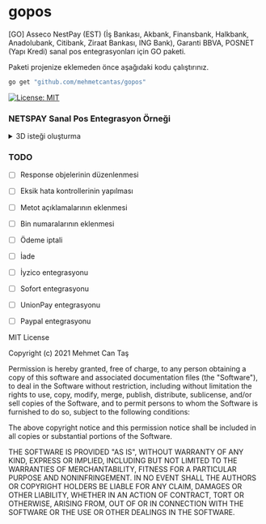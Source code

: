 # gopos
[GO] Asseco NestPay (EST) (İş Bankası, Akbank, Finansbank, Halkbank, Anadolubank, Citibank, Ziraat Bankası, ING Bank), Garanti BBVA, POSNET (Yapı Kredi) sanal pos entegrasyonları için GO paketi.



Paketi projenize eklemeden önce aşağıdaki kodu çalıştırınız.

```bash
go get "github.com/mehmetcantas/gopos"
```

[![License: MIT](https://img.shields.io/badge/License-MIT-yellow.svg)](https://opensource.org/licenses/MIT)

### NETSPAY Sanal Pos Entegrasyon Örneği

<details>
<summary>3D isteği oluşturma</summary>

Netspay sanal pos entegrasyonu için öncelikle gerekli bilgileri girerek 3D ekranına post edilecek formun oluşturulması sağlanmalıdır.
Aşağıdaki örnekte yer alan test bilgileri ile 3D ekranına post edilecek olan formu oluşturabilirsiniz.
Geriye dönen HTML form içeriğini herhangi bir HTML sayfasına eklediğinizde otomatik olarak 3D doğrulama sayfasına yönleneceksiniz.

```go
package main

import (
	"fmt"

	"github.com/mehmetcantas/gopos/netspay_provider"
	"github.com/mehmetcantas/gopos/models"
	"github.com/mehmetcantas/gopos/models/card_type"
	"github.com/mehmetcantas/gopos/models/currency"
)

func main() {

	customerBuilder := models.NewCustomerBuilder()

	customerBuilder.NameIs("Mehmet Can Taş").
		EmailIs("tass.mehmetcan@outlook.com").
		IpAddress("127.0.0.1").
		IsCompany(false).
		ShipTo("test shipping address", "12354").
		BillTo("test billing address", "123123").
		WithID("1234432")
	customer := customerBuilder.Build()

	paymentBuilder := models.NewPaymentRequestBuilder()
	paymentBuilder.
		Card("Mehmet Can Taş", "4355084355084358", "000").
		Type(card_type.Visa).
		IsExpire("12", "26").
		Currency(currency.TRY).
		Language("TR").
		WithInstallment(1).
		To(customer).
		ForOrder("23425423", 125.54).
		InSuccessReturns("http://localhost:8090/verify").
		InErrorReturns("http://localhost:8090/verify")

	req := paymentBuilder.Build()

	var netspay = netspay_provider.Netspay{
		UseSandbox:                 true,
		MerchantID:                 "100200000",
		StoreKey:                   "123456",
		BankName:                   "Akbank",
		ApiURL:                     "https://entegrasyon.asseco-see.com.tr/fim/est3Dgate",
		SecurityType:               "3D_PAY",
		UseManufacturerCardSupport: false,
	}

	res, _ := netspay.PreparePaymentGatewayForm(&req)
	
	fmt.Println(res)
}


```
 </details>

### TODO  

- [ ] Response objelerinin düzenlenmesi
- [ ] Eksik hata kontrollerinin yapılması
- [ ] Metot açıklamalarının eklenmesi
- [ ] Bin numaralarının eklenmesi
- [ ] Ödeme iptali
- [ ] İade
- [ ] İyzico entegrasyonu
- [ ] Sofort entegrasyonu
- [ ] UnionPay entegrasyonu
- [ ] Paypal entegrasyonu





MIT License

Copyright (c) 2021 Mehmet Can Taş

Permission is hereby granted, free of charge, to any person obtaining a copy
of this software and associated documentation files (the "Software"), to deal
in the Software without restriction, including without limitation the rights
to use, copy, modify, merge, publish, distribute, sublicense, and/or sell
copies of the Software, and to permit persons to whom the Software is
furnished to do so, subject to the following conditions:

The above copyright notice and this permission notice shall be included in all
copies or substantial portions of the Software.

THE SOFTWARE IS PROVIDED "AS IS", WITHOUT WARRANTY OF ANY KIND, EXPRESS OR
IMPLIED, INCLUDING BUT NOT LIMITED TO THE WARRANTIES OF MERCHANTABILITY,
FITNESS FOR A PARTICULAR PURPOSE AND NONINFRINGEMENT. IN NO EVENT SHALL THE
AUTHORS OR COPYRIGHT HOLDERS BE LIABLE FOR ANY CLAIM, DAMAGES OR OTHER
LIABILITY, WHETHER IN AN ACTION OF CONTRACT, TORT OR OTHERWISE, ARISING FROM,
OUT OF OR IN CONNECTION WITH THE SOFTWARE OR THE USE OR OTHER DEALINGS IN THE
SOFTWARE.
